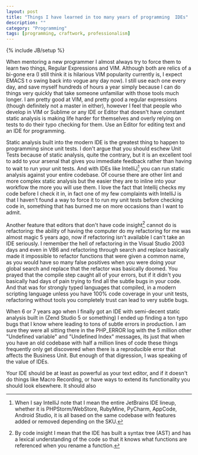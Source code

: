 ```yaml
---
layout: post
title: "Things I have learned in too many years of programming  IDEs"
description: ""
category: "Programming"
tags: [programming, craftwork, professionalism]
---
```

{% include JB/setup %}

When mentoring a new programmer I almost always try to force them to learn two things, Regular Expressions and VIM.  Although 
both are relics of a bi-gone era (I still think it is hilarious VIM popularity currently is, I expect EMACS t
o swing back into vogue any day now). I still use each one every day, and save myself hundreds of hours a year simply 
because I can do things very quickly that take someone unfamiliar with those tools much longer.  I am pretty good at 
VIM, and pretty good a regular expressions (though definitely not a master in either), however I feel
that people who develop in VIM or Sublime or any IDE or Editor that doesn't have constant static analysis is 
making life harder for themselves and overly relying on tests to do their typo checking for them.  Use an Editor for editing
text and an IDE for programming.


Static analysis built into the modern IDE is the greatest thing to happen to programming since unit tests.  I don't argue
that you should eschew Unit Tests because of static analysis, quite the contrary, but it is an excellent tool to add
to your arsenal that gives you immediate feedback rather than having to wait to run your unit tests.  And with IDEs
like IntelliJ[^Intellij] you can run static analysis against your entire codebase.  Of course there are other lint and more complex
static analysis but the easier they are to inline into your workflow the more you will use them.  I love the fact that
Intellij checks my code before I check it in, in fact one of my few complaints with IntelliJ is that I haven't found a
way to force it to run my unit tests before checking code in, something that has burned me on more occasions than I want
to admit.

Another feature that editors that don't have code insight[^insight] cannot do is refactoring: the ability of having 
the computer do my refactoring for me was almost magic 5 years ago, now if refactoring isn't available I can't take an IDE seriously.
I remember the hell of refactoring in the Visual Studio 2003 days and even in VB6 and refactoring through search and replace
basically made it impossible to refactor functions that were given a common name, as you would have so many false positives
when you were doing your global search and replace that the refactor was basically doomed.  You prayed that the compile
step caught all of your errors, but if it didn't you basically had days of pain trying to find all the subtle bugs in your
code.  And that was for strongly typed languages that compiled, in a modern scripting language unless you have 100% code
coverage in your unit tests, refactoring without tools you completely trust can lead to very subtle bugs.  

When 6 or 7 years ago when I finally got an IDE with semi-decent static analysis built in (Zend Studio 5 or something)
I ended up finding a ton typo bugs that I know where leading to tons of subtle errors in production.  I am
sure they were all sitting there in the PHP_ERROR log with the 5 million other "Undefined variable" and "Undefined Index"
messages, its just that when you have an old codebase with half a million lines of code these things frequently only 
get discovered when there is a reproducible error that affects the Business Unit. But enough of that digression, I was
speaking of the value of IDEs.

Your IDE should be at least as powerful as your text editor, and if it doesn't do things like Macro Recording, or have ways
to extend its functionality you should look elsewhere.  It should also 

[^IntelliJ]: When I say IntelliJ note that I mean the entire JetBrains IDE lineup, whether it is PHPStorm/WebStore, RubyMine,
PyCharm, AppCode, Android Studio, it is all based on the same codebase with features added or removed depending on the SKU.

[^insight]: By code insight I mean that the IDE has built a syntax tree (AST) and has a lexical understanding of the code
so that it knows what functions are referenced when you rename a function.